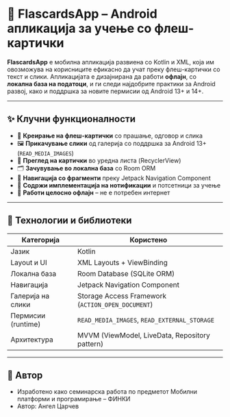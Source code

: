 # 🧠 FlascardsApp – Android апликација за учење со флеш-картички

**FlascardsApp** е мобилна апликација развиена со Kotlin и XML, која им овозможува на корисниците ефикасно да учат преку флеш-картички со текст и слики. Апликацијата е дизајнирана да работи **офлајн**, со **локална база на податоци**, и ги следи најдобрите практики за Android развој, како и поддршка за новите пермисии од Android 13+ и 14+.

---

## ✨ Клучни функционалности

- 📇 **Креирање на флеш-картички** со прашање, одговор и слика
- 🖼 **Прикачување слики** од галерија со поддршка за Android 13+ (`READ_MEDIA_IMAGES`)
- 🧾 **Преглед на картички** во уредна листа (RecyclerView)
- 🗂 **Зачувување во локална база** со Room ORM
- 🔄 **Навигација со фрагменти** преку Jetpack Navigation Component
- 🔔 **Содржи имплементација на нотификации** и потсетници за учење
- 🚫 **Работи целосно офлајн** – не е потребен интернет

---

## 🧱 Технологии и библиотеки

| Категорија             | Користено                                              |
|------------------------|--------------------------------------------------------|
| Јазик                  | Kotlin                                                 |
| Layout и UI            | XML Layouts + ViewBinding                             |
| Локална база           | Room Database (SQLite ORM)                            |
| Навигација             | Jetpack Navigation Component                          |
| Галерија на слики      | Storage Access Framework (`ACTION_OPEN_DOCUMENT`)     |
| Пермисии (runtime)     | `READ_MEDIA_IMAGES`, `READ_EXTERNAL_STORAGE`          |
| Архитектура            | MVVM (ViewModel, LiveData, Repository pattern)        |


---

## 👤 Автор
- Изработено како семинарска работа по предметот Мобилни платформи и програмирање – ФИНКИ
- Автор: Ангел Царчев
